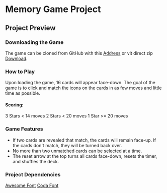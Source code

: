 # Memory Game Project

## Project Preview
### Downloading the Game
The game can be cloned from GitHub with this [Address](https://github.com/cjromero51/memorygame.git) or vit direct zip [Download](https://github.com/cjromero51/memorygame/archive/overhaul.zip).

### How to Play
Upon loading the game, 16 cards will appear face-down.  The goal of the game is to click and match the icons on the cards in as few moves and little time as possible.  

#### Scoring:
3 Stars < 14 moves
2 Stars < 20 moves
1 Star >= 20 moves

### Game Features
 - If two cards are revealed that match, the cards will remain face-up.  If the cards don't match, they will be turned back over.
 - No more than two unmatched cards can be selected at a time.
 - The reset arrow at the top turns all cards face-down, resets the timer, and shuffles the deck.

### Project Dependencies
[Awesome Font](https://maxcdn.bootstrapcdn.com/font-awesome/4.6.1/css/font-awesome.min.css)
[Coda Font](https://fonts.googleapis.com/css?family=Coda)
